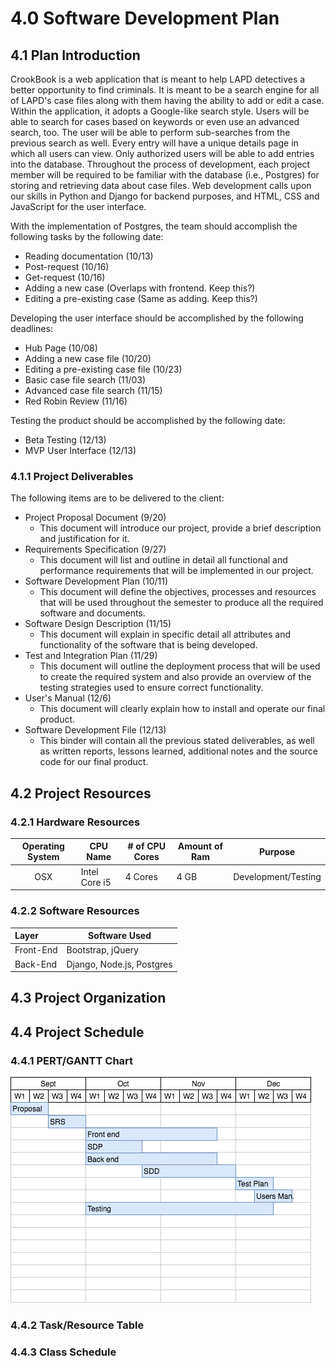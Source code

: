# 4.0 Software Development Plan

## 4.1 Plan Introduction
CrookBook is a web application that is meant to help LAPD detectives a better
opportunity to find criminals. It is meant to be a search engine for all of
LAPD's case files along with them having the ability to add or edit a case.
Within the application, it adopts a Google-like search style. Users will be able
to search for cases based on keywords or even use an advanced search, too. The
user will be able to perform sub-searches from the previous search as well.
Every entry will have a unique details page in which all users can view.
Only authorized users will be able to add entries into the database. Throughout
the process of development, each project member will be required to be familiar
with the database (i.e., Postgres) for storing and retrieving data about case
files. Web development calls upon our skills in Python and Django for backend
purposes, and HTML, CSS and JavaScript for the user interface.

With the implementation of Postgres, the team should accomplish the following
tasks by the following date:
- Reading documentation (10/13)
- Post-request (10/16)
- Get-request (10/16)
- Adding a new case (Overlaps with frontend. Keep this?)
- Editing a pre-existing case (Same as adding. Keep this?)

Developing the user interface should be accomplished by the following deadlines:
- Hub Page (10/08)
- Adding a new case file (10/20)
- Editing a pre-existing case file (10/23)
- Basic case file search (11/03)
- Advanced case file search (11/15)
- Red Robin Review (11/16)

Testing the product should be accomplished by the following date:
- Beta Testing (12/13)
- MVP User Interface (12/13)

### 4.1.1 Project Deliverables
The following items are to be delivered to the client:
- Project Proposal Document (9/20)
    - This document will introduce our project, provide a brief description and justification for it.
- Requirements Specification (9/27)
    - This document will list and outline in detail all functional and performance requirements that will be implemented in our project.
- Software Development Plan (10/11)
    - This document will define the objectives, processes and resources that will be used throughout the semester to produce all the required software and documents.
- Software Design Description (11/15)
    - This document will explain in specific detail all attributes and functionality of the software that is being developed.
- Test and Integration Plan (11/29)
    - This document will outline the deployment process that will be used to create the required system and also provide an overview of the testing strategies used to ensure correct functionality.
- User's Manual (12/6)
    - This document will clearly explain how to install and operate our final product.
- Software Development File (12/13)
    - This binder will contain all the previous stated deliverables, as well as written reports, lessons learned, additional notes and the source code for our final product.
## 4.2 Project Resources

### 4.2.1 Hardware Resources
| Operating System | CPU Name      | # of CPU Cores | Amount of Ram | Purpose            |
|:----------------:|-------------- |----------------|---------------|--------------------|
| OSX              | Intel Core i5 | 4 Cores        | 4 GB          | Development/Testing|


### 4.2.2 Software Resources
| Layer      | Software Used             |
|:-----------|---------------------------|
| Front-End  | Bootstrap, jQuery         |
| Back-End   | Django, Node.js, Postgres |
## 4.3 Project Organization

## 4.4 Project Schedule

### 4.4.1 PERT/GANTT Chart
![GAANT Chart](./images/CrookBookGaant.png)
### 4.4.2 Task/Resource Table

### 4.4.3 Class Schedule
